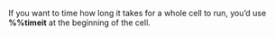 If you want to time how long it takes for a whole cell to run, you’d use **%%timeit** at the beginning of the cell.
